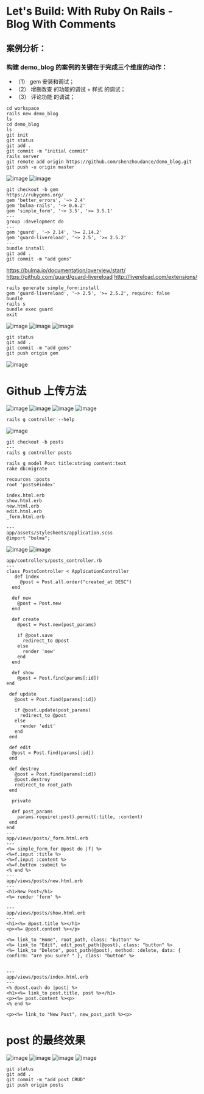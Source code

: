 # Let's Build: With Ruby On Rails - Blog With Comments

## 案例分析：

### 构建 demo_blog 的案例的关键在于完成三个维度的动作：

- （1） gem 安装和调试；
- （2） 增删改查 的功能的调试 + 样式 的调试；
- （3） 评论功能 的调试；

```
cd workspace
rails new demo_blog
ls
cd demo_blog
ls
git init
git status
git add .
git commit -m "initial commit"
rails server
git remote add origin https://github.com/shenzhoudance/demo_blog.git
git push -u origin master
```
![image](https://ws4.sinaimg.cn/large/006tNc79gy1fpre75f7c0j317w0me0yi.jpg)
![image](https://ws1.sinaimg.cn/large/006tNc79gy1fpre47c21ej31040y0az2.jpg)

```
git checkout -b gem
https://rubygems.org/
gem 'better_errors', '~> 2.4'
gem 'bulma-rails', '~> 0.6.2'
gem 'simple_form', '~> 3.5', '>= 3.5.1'
---
group :development do
---
gem 'guard', '~> 2.14', '>= 2.14.2'
gem 'guard-livereload', '~> 2.5', '>= 2.5.2'
---
bundle install
git add .
git commit -m "add gems"
```
https://bulma.io/documentation/overview/start/
https://github.com/guard/guard-livereload
http://livereload.com/extensions/
```
rails generate simple_form:install
gem 'guard-livereload', '~> 2.5', '>= 2.5.2', require: false
bundle
rails s
bundle exec guard
exit
```
![image](https://ws2.sinaimg.cn/large/006tNc79ly1fpsbhgsktij313207wmza.jpg)
![image](https://ws4.sinaimg.cn/large/006tNc79ly1fpsbfs8wjmj31kw0p87d6.jpg)
![image](https://ws4.sinaimg.cn/large/006tNc79ly1fpsbgpxuv6j31hw0rq45t.jpg)
```
git status
git add .
git commit -m "add gems"
git push origin gem
```
![image](https://ws4.sinaimg.cn/large/006tNc79ly1fpsbjx835fj31b80vgjyp.jpg)

# Github 上传方法

![image](https://ws3.sinaimg.cn/large/006tNc79ly1fpsbmo5v3bj31kw0rx0zk.jpg)
![image](https://ws3.sinaimg.cn/large/006tNc79ly1fpsbmjwlqgj31800qydjc.jpg)
![image](https://ws3.sinaimg.cn/large/006tNc79ly1fpsbmfh6rxj31960sgjx2.jpg)
![image](https://ws2.sinaimg.cn/large/006tNc79ly1fpsbm8x3bvj318w0sktee.jpg)
```
rails g controller --help
```
![image](https://ws4.sinaimg.cn/large/006tNc79ly1fpsbu2iq0rj314k10sagy.jpg)

```
git checkout -b posts
---
rails g controller posts

rails g model Post title:string content:text
rake db:migrate

recources :posts
root 'posts#index'

index.html.erb
show.html.erb
new.html.erb
edit.html.erb
_form.html.erb

---
app/assets/stylesheets/application.scss
@import "bulma";
```
![image](https://ws1.sinaimg.cn/large/006tNc79gy1fpsd0phf70j30v009qaar.jpg)
![image](https://ws1.sinaimg.cn/large/006tNc79gy1fpsd17beltj30ic07674n.jpg)

```
app/controllers/posts_controller.rb
---
class PostsController < ApplicationController
   def index
     @post = Post.all.order("created_at DESC")
  end

  def new
    @post = Post.new
  end

  def create
    @post = Post.new(post_params)

    if @post.save
      redirect_to @post
    else
      render 'new'
    end
  end

  def show
    @post = Post.find(params[:id])
end

 def update
   @post = Post.find(params[:id])

   if @post.update(post_params)
     redirect_to @post
   else
     render 'edit'
   end
 end

 def edit
  @post = Post.find(params[:id])
 end

 def destroy
   @post = Post.find(params[:id])
   @post.destroy
   redirect_to root_path
 end

  private

  def post_params
    params.require(:post).permit(:title, :content)
 end
end
---
app/views/posts/_form.html.erb
---
<%= simple_form_for @post do |f| %>
<%=f.input :title %>
<%=f.input :content %>
<%=f.button :submit %>
<% end %>
---
app/views/posts/new.html.erb
---
<h1>New Post</h1>
<%= render 'form' %>

---
app/views/posts/show.html.erb
---
<h1><%= @post.title %></h1>
<p><%= @post.content %></p>

<%= link_to "Home", root_path, class: "button" %>
<%= link_to "Edit", edit_post_path(@post), class: "button" %>
<%= link_to "Delete", post_path(@post), method: :delete, data: { confirm: "are you sure? " }, class: "button" %>


---
app/views/posts/index.html.erb
---
<% @post.each do |post| %>
<h1><%= link_to post.title, post %></h1>
<p><%= post.content %><p>
<% end %>

<p><%= link_to "New Post", new_post_path %><p>

```
# post 的最终效果
![image](https://ws4.sinaimg.cn/large/006tNc79ly1fpsipe1f85j30s20acq41.jpg)
![image](https://ws4.sinaimg.cn/large/006tNc79ly1fpsiorwjcbj30p60ckdgk.jpg)
![image](https://ws4.sinaimg.cn/large/006tNc79ly1fpsip5qecsj30u00aw0tx.jpg)
![image](https://ws1.sinaimg.cn/large/006tNc79ly1fpsip0wzz9j30p80by75d.jpg)

```
git status
git add .
git commit -m "add post CRUD"
git push origin posts
